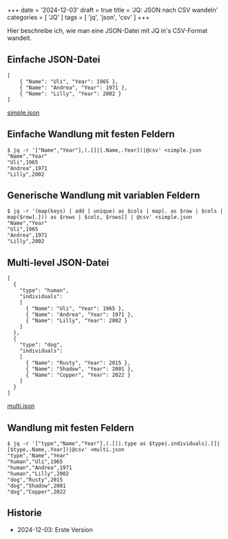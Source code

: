 +++
date = '2024-12-03'
draft = true
title = 'JQ: JSON nach CSV wandeln'
categories = [ 'JQ' ]
tags = [ 'jq', 'json', 'csv' ]
+++

<!--
JQ: JSON nach CSV wandeln
=========================
-->

Hier beschreibe ich, wie man eine JSON-Datei
mit JQ in's CSV-Format wandelt.

<!--more-->

Einfache JSON-Datei
-------------------

```
[
    { "Name": "Uli", "Year": 1965 },
    { "Name": "Andrea", "Year": 1971 },
    { "Name": "Lilly", "Year": 2002 }
]
```

[simple.json](simple.json)

Einfache Wandlung mit festen Feldern
------------------------------------

```
$ jq -r '["Name","Year"],(.[]|[.Name,.Year])|@csv' <simple.json 
"Name","Year"
"Uli",1965
"Andrea",1971
"Lilly",2002
```

Generische Wandlung mit variablen Feldern
-----------------------------------------

```
$ jq -r '(map(keys) | add | unique) as $cols | map(. as $row | $cols | map($row[.])) as $rows | $cols, $rows[] | @csv' <simple.json
"Name","Year"
"Uli",1965
"Andrea",1971
"Lilly",2002
```

Multi-level JSON-Datei
----------------------

```
[
  {
    "type": "human",
    "individuals":
    [
      { "Name": "Uli", "Year": 1965 },
      { "Name": "Andrea", "Year": 1971 },
      { "Name": "Lilly", "Year": 2002 }
    ]
  },
  {
    "type": "dog",
    "individuals":
    [
      { "Name": "Rusty", "Year": 2015 },
      { "Name": "Shadow", "Year": 2001 },
      { "Name": "Copper", "Year": 2022 }
    ]
  }
]
```

[multi.json](multi.json)

Wandlung mit festen Feldern
---------------------------

```
$ jq -r '["type","Name","Year"],(.[]|.type as $type|.individuals|.[]|[$type,.Name,.Year])|@csv' <multi.json
"type","Name","Year"
"human","Uli",1965
"human","Andrea",1971
"human","Lilly",2002
"dog","Rusty",2015
"dog","Shadow",2001
"dog","Copper",2022
```

Historie
--------

- 2024-12-03: Erste Version
